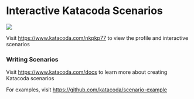 # Interactive Katacoda Scenarios

[![](http://shields.katacoda.com/katacoda/nkpkp77/count.svg)](https://www.katacoda.com/nkpkp77 "Get your profile on Katacoda.com")

Visit https://www.katacoda.com/nkpkp77 to view the profile and interactive scenarios

### Writing Scenarios
Visit https://www.katacoda.com/docs to learn more about creating Katacoda scenarios

For examples, visit https://github.com/katacoda/scenario-example
